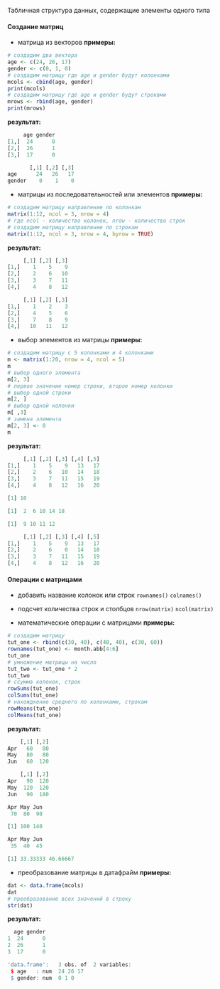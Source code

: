 Табличная структура данных, содержащие элементы одного типа
#### Создание матриц

- матрица из векторов
**примеры:**
```R
# создадим два вектора
age <- c(24, 26, 17)
gender <- c(0, 1, 0)
# создадим матрицу где age и gender будут колонками
mcols <- cbind(age, gender)
print(mcols)
# создадим матрицу где age и gender будут строквми
mrows <- rbind(age, gender)
print(mrows)
```
**результат:**
```R
     age gender
[1,]  24      0
[2,]  26      1
[3,]  17      0

       [,1] [,2] [,3]
age      24   26   17
gender    0    1    0
```
- матрицы из последовательностей или элементов
**примеры:**
```R
# создадим матрицу направление по колонкам
matrix(1:12, ncol = 3, nrow = 4)
# где ncol - количество колонок, nrow - количество строк
# создадим матрицу направление по строкам
matrix(1:12, ncol = 3, nrow = 4, byrow = TRUE)
```
**результат:**
```R
     [,1] [,2] [,3]
[1,]    1    5    9
[2,]    2    6   10
[3,]    3    7   11
[4,]    4    8   12

     [,1] [,2] [,3]
[1,]    1    2    3
[2,]    4    5    6
[3,]    7    8    9
[4,]   10   11   12
```
- выбор элементов из матрицы
**примеры:**
```R
# создадим матрицу с 5 колонками и 4 колонками
m <- matrix(1:20, nrow = 4, ncol = 5)
m
# выбор одного элемента
m[2, 3]
# первое значение номер строки, второе номер колонки
# выбор одной строки
m[2, ]
# выбор одной колонки
m[ ,3]
# замена элемента
m[2, 3] <- 0
m
```
**результат:**
```R
     [,1] [,2] [,3] [,4] [,5]
[1,]    1    5    9   13   17
[2,]    2    6   10   14   18
[3,]    3    7   11   15   19
[4,]    4    8   12   16   20

[1] 10

[1]  2  6 10 14 18

[1]  9 10 11 12

     [,1] [,2] [,3] [,4] [,5]
[1,]    1    5    9   13   17
[2,]    2    6    0   14   18
[3,]    3    7   11   15   19
[4,]    4    8   12   16   20
```
#### Операции с матрицами

- добавить название колонок или строк
`rownames()`
`colnames()`

- подсчет количества строк и столбцов
`nrow(matrix)`
`ncol(matrix)`

- математические операции с матрицами
**примеры:**
```R
# создадим матрицу
tut_one <- rbind(c(30, 40), c(40, 40), c(30, 60))
rownames(tut_one) <- month.abb[4:6]
tut_one
# умножение матрицы на число
tut_two <- tut_one * 2
tut_two
# ссумма колонок, строк
rowSums(tut_one)
colSums(tut_one)
# нахождкение среднего по колонками, строкам
rowMeans(tut_one)
colMeans(tut_one)
```
**результат:**
```R
    [,1] [,2]
Apr   60   80
May   80   80
Jun   60  120

    [,1] [,2]
Apr   90  120
May  120  120
Jun   90  180

Apr May Jun 
 70  80  90 

[1] 100 140

Apr May Jun 
 35  40  45 

[1] 33.33333 46.66667
```
- преобразование матрицы в датафрайм
**примеры:**
```R
dat <- data.frame(mcols)
dat
# преобразование всех значений в строку
str(dat)
```
**результат:**
```R
  age gender
1  24      0
2  26      1
3  17      0

'data.frame':	3 obs. of  2 variables:
 $ age   : num  24 26 17
 $ gender: num  0 1 0
```